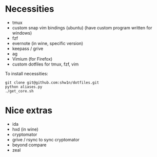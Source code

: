 #  Necessities
- tmux
- custom snap vim bindings (ubuntu) (have custom program written for windows)
- fzf
- evernote (in wine, specific version)
- keepass / grive
- ag
- Vimium (for Firefox)
- custom dotfiles for tmux, fzf, vim

To install necessities:
```
git clone git@github.com:shw1n/dotfiles.git
python aliases.py
./get_core.sh
```

# Nice extras
- ida
- hxd (in wine)
- cryptomator
- grive / rsync to sync cryptomator
- beyond compare
- zeal
